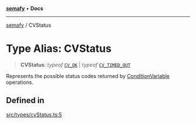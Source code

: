 [**semafy**](../README.md) • **Docs**

***

[semafy](../globals.md) / CVStatus

# Type Alias: CVStatus

> **CVStatus**: *typeof* [`CV_OK`](../variables/CV_OK.md) \| *typeof* [`CV_TIMED_OUT`](../variables/CV_TIMED_OUT.md)

Represents the possible status codes
returned by [ConditionVariable](../classes/ConditionVariable.md) operations.

## Defined in

[src/types/cvStatus.ts:5](https://github.com/havelessbemore/semafy/blob/cdfb44edc28a367e6c7c0367d952ab96ae7d9e6d/src/types/cvStatus.ts#L5)
